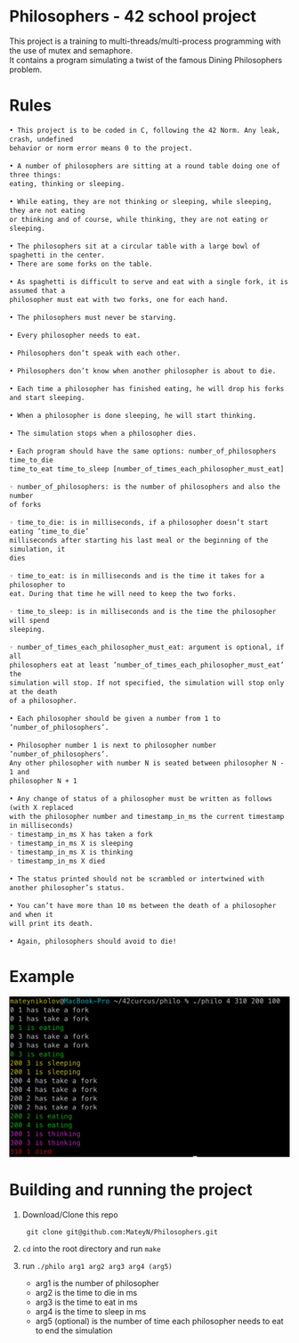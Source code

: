 # Philosophers - 42 school project
This project is a training to multi-threads/multi-process programming with the use of mutex and semaphore.  
It contains a program simulating a twist of the famous Dining Philosophers problem.  

# Rules
```
• This project is to be coded in C, following the 42 Norm. Any leak, crash, undefined
behavior or norm error means 0 to the project.

• A number of philosophers are sitting at a round table doing one of three things:
eating, thinking or sleeping.

• While eating, they are not thinking or sleeping, while sleeping, they are not eating
or thinking and of course, while thinking, they are not eating or sleeping.

• The philosophers sit at a circular table with a large bowl of spaghetti in the center.
• There are some forks on the table.

• As spaghetti is difficult to serve and eat with a single fork, it is assumed that a
philosopher must eat with two forks, one for each hand.

• The philosophers must never be starving.

• Every philosopher needs to eat.

• Philosophers don’t speak with each other.

• Philosophers don’t know when another philosopher is about to die. 

• Each time a philosopher has finished eating, he will drop his forks and start sleeping.

• When a philosopher is done sleeping, he will start thinking.

• The simulation stops when a philosopher dies.

• Each program should have the same options: number_of_philosophers time_to_die
time_to_eat time_to_sleep [number_of_times_each_philosopher_must_eat]

◦ number_of_philosophers: is the number of philosophers and also the number
of forks

◦ time_to_die: is in milliseconds, if a philosopher doesn’t start eating ’time_to_die’
milliseconds after starting his last meal or the beginning of the simulation, it
dies

◦ time_to_eat: is in milliseconds and is the time it takes for a philosopher to
eat. During that time he will need to keep the two forks.

◦ time_to_sleep: is in milliseconds and is the time the philosopher will spend
sleeping.

◦ number_of_times_each_philosopher_must_eat: argument is optional, if all
philosophers eat at least ’number_of_times_each_philosopher_must_eat’ the
simulation will stop. If not specified, the simulation will stop only at the death
of a philosopher.

• Each philosopher should be given a number from 1 to ’number_of_philosophers’.

• Philosopher number 1 is next to philosopher number ’number_of_philosophers’.
Any other philosopher with number N is seated between philosopher N - 1 and
philosopher N + 1

• Any change of status of a philosopher must be written as follows (with X replaced
with the philosopher number and timestamp_in_ms the current timestamp in milliseconds)
◦ timestamp_in_ms X has taken a fork  
◦ timestamp_in_ms X is sleeping  
◦ timestamp_in_ms X is thinking  
◦ timestamp_in_ms X died  

• The status printed should not be scrambled or intertwined with another philosopher’s status.

• You can’t have more than 10 ms between the death of a philosopher and when it
will print its death.

• Again, philosophers should avoid to die!
```
# Example

![Alt text](https://github.com/MateyN/Philosophers/blob/master/example.png)

# Building and running the project

1. Download/Clone this repo

        git clone git@github.com:MateyN/Philosophers.git
2. `cd` into the root directory and run `make`

3.  run `./philo arg1 arg2 arg3 arg4 (arg5)`
    - arg1 is the number of philosopher
    - arg2 is the time to die in ms
    - arg3 is the time to eat in ms
    - arg4 is the time to sleep in ms
    - arg5 (optional) is the number of time each philosopher needs to eat to end the simulation
